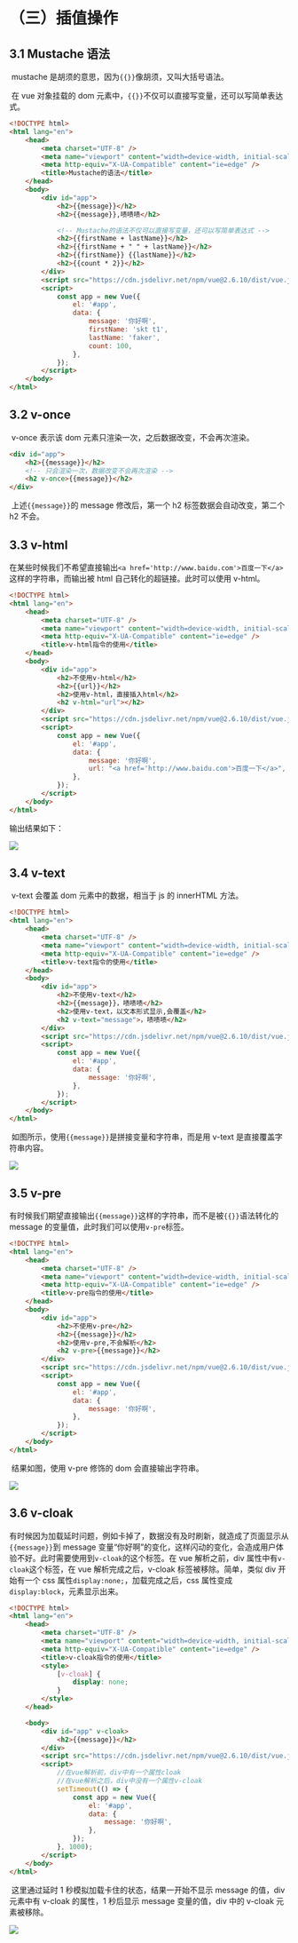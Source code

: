 # （三）插值操作

## 3.1 Mustache 语法

​ mustache 是胡须的意思，因为`{{}}`像胡须，又叫大括号语法。

​ 在 vue 对象挂载的 dom 元素中，`{{}}`不仅可以直接写变量，还可以写简单表达式。

```html
<!DOCTYPE html>
<html lang="en">
	<head>
		<meta charset="UTF-8" />
		<meta name="viewport" content="width=device-width, initial-scale=1.0" />
		<meta http-equiv="X-UA-Compatible" content="ie=edge" />
		<title>Mustache的语法</title>
	</head>
	<body>
		<div id="app">
			<h2>{{message}}</h2>
			<h2>{{message}},啧啧啧</h2>

			<!-- Mustache的语法不仅可以直接写变量，还可以写简单表达式 -->
			<h2>{{firstName + lastName}}</h2>
			<h2>{{firstName + " " + lastName}}</h2>
			<h2>{{firstName}} {{lastName}}</h2>
			<h2>{{count * 2}}</h2>
		</div>
		<script src="https://cdn.jsdelivr.net/npm/vue@2.6.10/dist/vue.js"></script>
		<script>
			const app = new Vue({
				el: '#app',
				data: {
					message: '你好啊',
					firstName: 'skt t1',
					lastName: 'faker',
					count: 100,
				},
			});
		</script>
	</body>
</html>
```

## 3.2 v-once

​ v-once 表示该 dom 元素只渲染一次，之后数据改变，不会再次渲染。

```html
<div id="app">
	<h2>{{message}}</h2>
	<!-- 只会渲染一次，数据改变不会再次渲染 -->
	<h2 v-once>{{message}}</h2>
</div>
```

​ 上述`{{message}}`的 message 修改后，第一个 h2 标签数据会自动改变，第二个 h2 不会。

## 3.3 v-html

​ 在某些时候我们不希望直接输出`<a href='http://www.baidu.com'>百度一下</a>`这样的字符串，而输出被 html 自己转化的超链接。此时可以使用 v-html。

```html
<!DOCTYPE html>
<html lang="en">
	<head>
		<meta charset="UTF-8" />
		<meta name="viewport" content="width=device-width, initial-scale=1.0" />
		<meta http-equiv="X-UA-Compatible" content="ie=edge" />
		<title>v-html指令的使用</title>
	</head>
	<body>
		<div id="app">
			<h2>不使用v-html</h2>
			<h2>{{url}}</h2>
			<h2>使用v-html，直接插入html</h2>
			<h2 v-html="url"></h2>
		</div>
		<script src="https://cdn.jsdelivr.net/npm/vue@2.6.10/dist/vue.js"></script>
		<script>
			const app = new Vue({
				el: '#app',
				data: {
					message: '你好啊',
					url: "<a href='http://www.baidu.com'>百度一下</a>",
				},
			});
		</script>
	</body>
</html>
```

输出结果如下：

![](./images/3.3-1.png)

## 3.4 v-text

​ v-text 会覆盖 dom 元素中的数据，相当于 js 的 innerHTML 方法。

```html
<!DOCTYPE html>
<html lang="en">
	<head>
		<meta charset="UTF-8" />
		<meta name="viewport" content="width=device-width, initial-scale=1.0" />
		<meta http-equiv="X-UA-Compatible" content="ie=edge" />
		<title>v-text指令的使用</title>
	</head>
	<body>
		<div id="app">
			<h2>不使用v-text</h2>
			<h2>{{message}}，啧啧啧</h2>
			<h2>使用v-text，以文本形式显示,会覆盖</h2>
			<h2 v-text="message">，啧啧啧</h2>
		</div>
		<script src="https://cdn.jsdelivr.net/npm/vue@2.6.10/dist/vue.js"></script>
		<script>
			const app = new Vue({
				el: '#app',
				data: {
					message: '你好啊',
				},
			});
		</script>
	</body>
</html>
```

​ 如图所示，使用`{{message}}`是拼接变量和字符串，而是用 v-text 是直接覆盖字符串内容。

![](./images/3.4-1.png)

## 3.5 v-pre

​ 有时候我们期望直接输出`{{message}}`这样的字符串，而不是被`{{}}`语法转化的 message 的变量值，此时我们可以使用`v-pre`标签。

```html
<!DOCTYPE html>
<html lang="en">
	<head>
		<meta charset="UTF-8" />
		<meta name="viewport" content="width=device-width, initial-scale=1.0" />
		<meta http-equiv="X-UA-Compatible" content="ie=edge" />
		<title>v-pre指令的使用</title>
	</head>
	<body>
		<div id="app">
			<h2>不使用v-pre</h2>
			<h2>{{message}}</h2>
			<h2>使用v-pre,不会解析</h2>
			<h2 v-pre>{{message}}</h2>
		</div>
		<script src="https://cdn.jsdelivr.net/npm/vue@2.6.10/dist/vue.js"></script>
		<script>
			const app = new Vue({
				el: '#app',
				data: {
					message: '你好啊',
				},
			});
		</script>
	</body>
</html>
```

​ 结果如图，使用 v-pre 修饰的 dom 会直接输出字符串。

![](./images/3.5-1.png)

## 3.6 v-cloak

​ 有时候因为加载延时问题，例如卡掉了，数据没有及时刷新，就造成了页面显示从`{{message}}`到 message 变量“你好啊”的变化，这样闪动的变化，会造成用户体验不好。此时需要使用到`v-cloak`的这个标签。在 vue 解析之前，div 属性中有`v-cloak`这个标签，在 vue 解析完成之后，v-cloak 标签被移除。简单，类似 div 开始有一个 css 属性`display:none;`，加载完成之后，css 属性变成`display:block`，元素显示出来。

```html
<!DOCTYPE html>
<html lang="en">
	<head>
		<meta charset="UTF-8" />
		<meta name="viewport" content="width=device-width, initial-scale=1.0" />
		<meta http-equiv="X-UA-Compatible" content="ie=edge" />
		<title>v-cloak指令的使用</title>
		<style>
			[v-cloak] {
				display: none;
			}
		</style>
	</head>

	<body>
		<div id="app" v-cloak>
			<h2>{{message}}</h2>
		</div>
		<script src="https://cdn.jsdelivr.net/npm/vue@2.6.10/dist/vue.js"></script>
		<script>
			//在vue解析前，div中有一个属性cloak
			//在vue解析之后，div中没有一个属性v-cloak
			setTimeout(() => {
				const app = new Vue({
					el: '#app',
					data: {
						message: '你好啊',
					},
				});
			}, 1000);
		</script>
	</body>
</html>
```

​ 这里通过延时 1 秒模拟加载卡住的状态，结果一开始不显示 message 的值，div 元素中有 v-cloak 的属性，1 秒后显示 message 变量的值，div 中的 v-cloak 元素被移除。

![](./images/3.6-1.gif)
